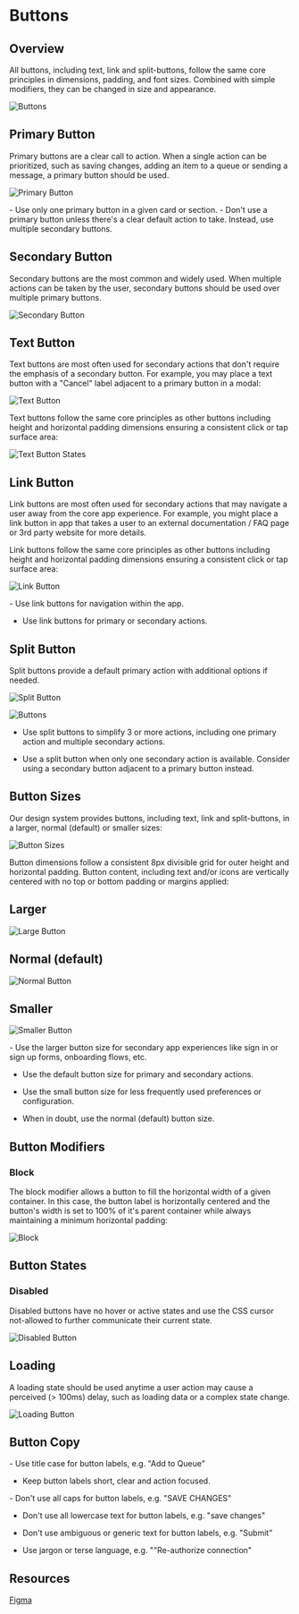 # Buttons

## Overview
All buttons, including text, link and split-buttons, follow the same core principles in dimensions, padding, and font sizes. Combined with simple modifiers, they can be changed in size and appearance.

![Buttons](https://blobscdn.gitbook.com/v0/b/gitbook-28427.appspot.com/o/assets%2F-LFNym8ScnaWKWBQFWTw%2F-LG1azvO7JIiKQ1f0uKw%2F-LG1b2FYuWGP23onJBFW%2Fbutton-dimensions%402x.png?alt=media&token=fa07197f-730e-43f6-8a19-ad8214226bb1)

## Primary Button
Primary buttons are a clear call to action. When a single action can be prioritized, such as saving changes, adding an item to a queue or sending a message, a primary button should be used.

![Primary Button](https://blobscdn.gitbook.com/v0/b/gitbook-28427.appspot.com/o/assets%2F-LFNym8ScnaWKWBQFWTw%2F-LG2YWwFrp2F0ixlx1H6%2F-LG2YeFCQABTYMm_VwQP%2Fprimary-buttons%402x.png?alt=media&token=364a10d8-939a-4447-ba02-24b7e9afde4a)

<InfoCard title='Do:' color='green'>
- Use only one primary button in a given card or section.
</InfoCard>


<InfoCard title='Do not:' color='red'>
- Don't use a primary button unless there's a clear default action to take. Instead, use multiple secondary buttons.
</InfoCard>


## Secondary Button
Secondary buttons are the most common and widely used. When multiple actions can be taken by the user, secondary buttons should be used over multiple primary buttons.

![Secondary Button](https://blobscdn.gitbook.com/v0/b/gitbook-28427.appspot.com/o/assets%2F-LFNym8ScnaWKWBQFWTw%2F-LG2YWwFrp2F0ixlx1H6%2F-LG2ZZEC0CzodyAh6yRm%2Fsecondary-buttons%402x.png?alt=media&token=420e9f11-f9b2-4ba9-be42-eefcc2dae559)

## Text Button
Text buttons are most often used for secondary actions that don't require the emphasis of a secondary button. For example, you may place a text button with a "Cancel" label adjacent to a primary button in a modal:

![Text Button](https://blobscdn.gitbook.com/v0/b/gitbook-28427.appspot.com/o/assets%2F-LFNym8ScnaWKWBQFWTw%2F-LG1ZpIPkZJGPdAGaomm%2F-LG1_DQzTLYFgMlj29pr%2Ftext-button-example.png?alt=media&token=5dafb056-cd2e-4044-9814-82d0b368194b)

Text buttons follow the same core principles as other buttons including height and horizontal padding dimensions ensuring a consistent click or tap surface area:

![Text Button States](https://blobscdn.gitbook.com/v0/b/gitbook-28427.appspot.com/o/assets%2F-LFNym8ScnaWKWBQFWTw%2F-LG2YWwFrp2F0ixlx1H6%2F-LG2Zdw1NP2HNHSKDCfS%2Ftext-buttons%402x.png?alt=media&token=f5c23651-561d-4862-bf07-b06e391097c5)

## Link Button
Link buttons are most often used for secondary actions that may navigate a user away from the core app experience. For example, you might place a link button in app that takes a user to an external documentation / FAQ page or 3rd party website for more details.

Link buttons follow the same core principles as other buttons including height and horizontal padding dimensions ensuring a consistent click or tap surface area:

![Link Button](https://blobscdn.gitbook.com/v0/b/gitbook-28427.appspot.com/o/assets%2F-LFNym8ScnaWKWBQFWTw%2F-LG2YWwFrp2F0ixlx1H6%2F-LG2Zirt51PI-JCxelQC%2Flink-buttons%402x.png?alt=media&token=ff5e1132-800a-4b40-932a-1890a69beed3)


<InfoCard title='Do not:' color='red'>
- Use link buttons for navigation within the app.

- Use link buttons for primary or secondary actions.
</InfoCard>


## Split Button

Split buttons provide a default primary action with additional options if needed.

![Split Button](https://blobscdn.gitbook.com/v0/b/gitbook-28427.appspot.com/o/assets%2F-LFNym8ScnaWKWBQFWTw%2F-LG1ZpIPkZJGPdAGaomm%2F-LG1_MXIk4YnFwvlaOTi%2Fsplit-buttons%402x.png?alt=media&token=26b99ca6-7c87-49f8-8ada-09bcedf71af0)

![Buttons](https://blobscdn.gitbook.com/v0/b/gitbook-28427.appspot.com/o/assets%2F-LFNym8ScnaWKWBQFWTw%2F-LFyEalgNvHBhbZCH1g1%2F-LFyGeJp-Gq78XdKBf9o%2Fsplit-button-dimensions%402x.png?alt=media&token=489f7bef-4d5f-426b-bd62-317123c15fef)


<InfoCard title='Do:' color='green'>

- Use split buttons to simplify 3 or more actions, including one primary action and multiple secondary actions.

</InfoCard>


<InfoCard title='Do not:' color='red'>

- Use a split button when only one secondary action is available. Consider using a secondary button adjacent to a primary button instead.

</InfoCard>


## Button Sizes
Our design system provides buttons, including text, link and split-buttons, in a larger, normal (default) or smaller sizes:

![Button Sizes](https://blobscdn.gitbook.com/v0/b/gitbook-28427.appspot.com/o/assets%2F-LFNym8ScnaWKWBQFWTw%2F-LG1ZpIPkZJGPdAGaomm%2F-LG1_xYERZgB43sgrU6k%2Fbutton-sizes%402x.png?alt=media&token=aa16980e-247a-4000-b4fe-260c421cdef7)


Button dimensions follow a consistent 8px divisible grid for outer height and horizontal padding. Button content, including text and/or icons are vertically centered with no top or bottom padding or margins applied:

## Larger

![Large Button](https://blobscdn.gitbook.com/v0/b/gitbook-28427.appspot.com/o/assets%2F-LFNym8ScnaWKWBQFWTw%2F-LG1azvO7JIiKQ1f0uKw%2F-LG1bE9L-Y-les3Guocd%2Fbutton-large-dimensions%402x.png?alt=media&token=85ad0084-e454-490f-81cf-a3a71e7521fb)

## Normal (default)

![Normal Button](https://blobscdn.gitbook.com/v0/b/gitbook-28427.appspot.com/o/assets%2F-LFNym8ScnaWKWBQFWTw%2F-LG1azvO7JIiKQ1f0uKw%2F-LG1bBcWRRUIZezKPQqm%2Fbutton-dimensions%402x.png?alt=media&token=1ba67f23-8888-463d-ba87-2a7b8cf4b7e9)

## Smaller

![Smaller Button](https://blobscdn.gitbook.com/v0/b/gitbook-28427.appspot.com/o/assets%2F-LFNym8ScnaWKWBQFWTw%2F-LG1azvO7JIiKQ1f0uKw%2F-LG1b9KcFnMJvmtV63Do%2Fbutton-small-dimensions%402x.png?alt=media&token=81ef9c84-ed1e-4297-a8f3-f456fa708b4b)


<InfoCard title='Do:' color='green'>
- Use the larger button size for secondary app experiences like sign in or sign up forms, onboarding flows, etc.

- Use the default button size for primary and secondary actions.

- Use the small button size for less frequently used preferences or configuration.

- When in doubt, use the normal (default) button size.
</InfoCard>


## Button Modifiers
### Block

The block modifier allows a button to fill the horizontal width of a given container. In this case, the button label is horizontally centered and the button's width is set to 100% of it's parent container while always maintaining a minimum horizontal padding:

![Block](https://blobscdn.gitbook.com/v0/b/gitbook-28427.appspot.com/o/assets%2F-LFNym8ScnaWKWBQFWTw%2F-LG1ZpIPkZJGPdAGaomm%2F-LG1akaGCTwCH8_Cr2qb%2Fbutton-block%402x.png?alt=media&token=605787b3-d80b-41eb-9f39-75783a08af3c)


## Button States
### Disabled

Disabled buttons have no hover or active states and use the CSS cursor not-allowed to further communicate their current state.

![Disabled Button](https://blobscdn.gitbook.com/v0/b/gitbook-28427.appspot.com/o/assets%2F-LFNym8ScnaWKWBQFWTw%2F-LG1ZpIPkZJGPdAGaomm%2F-LG1abWeXrEZPuQIxkU0%2Fbutton-disabled%402x.png?alt=media&token=f65b72ed-cee3-4c06-a55a-2ae58eeb374f)

## Loading

A loading state should be used anytime a user action may cause a perceived (> 100ms) delay, such as loading data or a complex state change.

![Loading Button](https://blobscdn.gitbook.com/v0/b/gitbook-28427.appspot.com/o/assets%2F-LFNym8ScnaWKWBQFWTw%2F-LG1ZpIPkZJGPdAGaomm%2F-LG1af2IfPb_EbLEY_0p%2Fbutton-loading%402x.png?alt=media&token=d8221890-96f0-49f1-b655-05d0174ea5db)

## Button Copy

<InfoCard title='Do:' color='green'>
- Use title case for button labels, e.g. "Add to Queue"

- Keep button labels short, clear and action focused.
</InfoCard>


<InfoCard title='Do not:' color='red'>
- Don't use all caps for button labels, e.g. "SAVE CHANGES"

- Don't use all lowercase text for button labels, e.g. "save changes"

- Don't use ambiguous or generic text for button labels, e.g. "Submit"

- Use jargon or terse language, e.g. ""Re-authorize connection"
</InfoCard>

## Resources

[​Figma​](https://www.figma.com/file/MgtrTHwQOczkZIhHmxVQ4lEN/BDS-Buttons)
